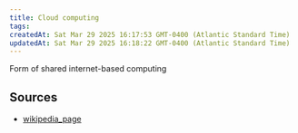 ```yaml
---
title: Cloud computing
tags: 
createdAt: Sat Mar 29 2025 16:17:53 GMT-0400 (Atlantic Standard Time)
updatedAt: Sat Mar 29 2025 16:18:22 GMT-0400 (Atlantic Standard Time)
---
```



Form of shared internet-based computing



## Sources
- [wikipedia_page](https://en.wikipedia.org/wiki/Cloud_computing)
